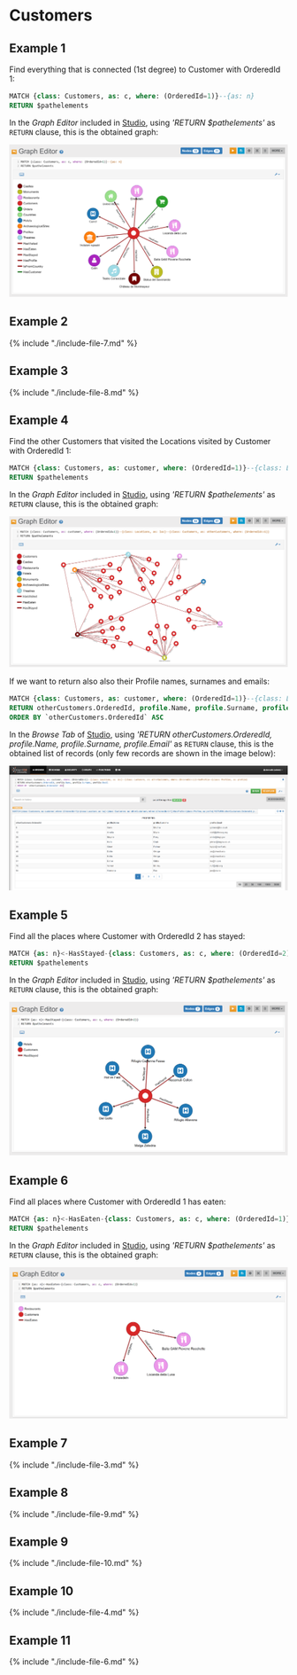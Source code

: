 
# Customers 
	
## Example 1

Find everything that is connected (1st degree) to Customer with OrderedId 1:

```sql
MATCH {class: Customers, as: c, where: (OrderedId=1)}--{as: n} 
RETURN $pathelements
```

In the _Graph Editor_ included in [Studio](../../../studio/README.md), using _'RETURN $pathelements'_ as `RETURN` clause, this is the obtained graph:

![](../../../images/demo-dbs/social-travel-agency/query_37_graph.png)


## Example 2

{% include "./include-file-7.md" %}


## Example 3

{% include "./include-file-8.md" %}


## Example 4

Find the other Customers that visited the Locations visited by Customer with OrderedId 1:

```sql
MATCH {class: Customers, as: customer, where: (OrderedId=1)}--{class: Locations, as: loc}--{class: Customers, as: otherCustomers, where: (OrderedId<>1)} 
RETURN $pathelements
```

In the _Graph Editor_ included in [Studio](../../../studio/README.md), using _'RETURN $pathelements'_ as `RETURN` clause, this is the obtained graph:

![](../../../images/demo-dbs/social-travel-agency/query_40_graph.png)

If we want to return also also their Profile names, surnames and emails:

```sql
MATCH {class: Customers, as: customer, where: (OrderedId=1)}--{class: Locations, as: loc}--{class: Customers, as: otherCustomers, where: (OrderedId<>1)}-HasProfile->{class: Profiles, as: profile} 
RETURN otherCustomers.OrderedId, profile.Name, profile.Surname, profile.Email
ORDER BY `otherCustomers.OrderedId` ASC
```

In the _Browse Tab_ of [Studio](../../../studio/README.md), using _'RETURN otherCustomers.OrderedId, profile.Name, profile.Surname, profile.Email'_ as `RETURN` clause, this is the obtained list of records (only few records are shown in the image below):

![](../../../images/demo-dbs/social-travel-agency/query_40_browse.png)


## Example 5

Find all the places where Customer with OrderedId 2 has stayed:

```sql
MATCH {as: n}<-HasStayed-{class: Customers, as: c, where: (OrderedId=2)} 
RETURN $pathelements
```

In the _Graph Editor_ included in [Studio](../../../studio/README.md), using _'RETURN $pathelements'_ as `RETURN` clause, this is the obtained graph:

![](../../../images/demo-dbs/social-travel-agency/query_41_graph.png)


## Example 6

Find all places where Customer with OrderedId 1 has eaten:

```sql
MATCH {as: n}<-HasEaten-{class: Customers, as: c, where: (OrderedId=1)} 
RETURN $pathelements
```

In the _Graph Editor_ included in [Studio](../../../studio/README.md), using _'RETURN $pathelements'_ as `RETURN` clause, this is the obtained graph:

![](../../../images/demo-dbs/social-travel-agency/query_42_graph.png)


## Example 7

{% include "./include-file-3.md" %}


## Example 8

{% include "./include-file-9.md" %}


## Example 9

{% include "./include-file-10.md" %}


## Example 10

{% include "./include-file-4.md" %}


## Example 11

{% include "./include-file-6.md" %}